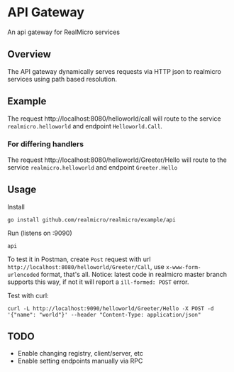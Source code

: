 # API Gateway

An api gateway for RealMicro services

## Overview

The API gateway dynamically serves requests via HTTP json to realmicro services using path based resolution.

## Example

The request http://localhost:8080/helloworld/call will route to the service `realmicro.helloworld` and endpoint `Helloworld.Call`.

### For differing handlers

The request http://localhost:8080/helloworld/Greeter/Hello will route to the service `realmicro.helloworld` and endpoint `Greeter.Hello`

## Usage

Install

```
go install github.com/realmicro/realmicro/example/api
```

Run (listens on :9090)

```
api
```

To test it in Postman, create `Post` request with url `http://localhost:8080/helloworld/Greeter/Call`, use `x-www-form-urlencoded` format, that's all. Notice: latest code in realmicro master branch supports this way, if not it will report a `ill-formed: POST` error.

Test with curl:
```shell
curl -L http://localhost:9090/helloworld/Greeter/Hello -X POST -d '{"name": "world"}' --header "Content-Type: application/json"
```

## TODO

- Enable changing registry, client/server, etc
- Enable setting endpoints manually via RPC